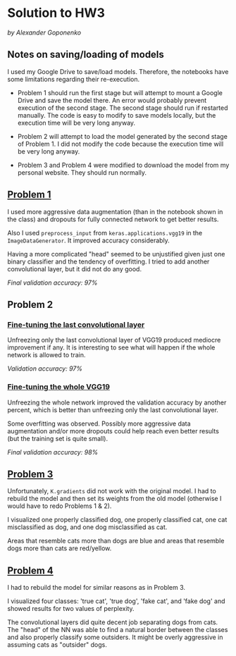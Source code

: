 # Solution to HW3

*by Alexander Goponenko*

## Notes on saving/loading of models

I used my Google Drive to save/load models. Therefore, the notebooks have some limitations regarding their re-execution. 

* Problem 1 should run the first stage but will attempt to mount a Google Drive and save the model there. An error would probably prevent execution of the second stage. The second stage should run if restarted manually. The code is easy to modify to save models locally, but the execution time will be very long anyway. 

* Problem 2 will attempt to load the model generated by the second stage of Problem 1. I did not modify the code because the execution time will be very long anyway. 

* Problem 3 and Problem 4 were modified to download the model from my personal website. They should run normally.


## [Problem 1](HW3_Problem1.ipynb)

I used more aggressive data augmentation (than in the notebook shown in the class) and dropouts for fully connected network to get better results.

Also I used `preprocess_input` from `keras.applications.vgg19` in the `ImageDataGenerator`. It improved accuracy considerably.

Having a more complicated "head" seemed to be unjustified given just one binary classifier and the tendency of overfitting. I tried to add another convolutional layer, but it did not do any good.

*Final validation accuracy: 97%*

## Problem 2
### [Fine-tuning the last convolutional layer](HW3_Problem2.ipynb)

Unfreezing only the last convolutional layer of VGG19 produced mediocre improvement if any. It is interesting to see what will happen if the whole network is allowed to train.

*Validation accuracy: 97%*

### [Fine-tuning the whole VGG19](HW3_Problem2_fulltraining.ipynb)

Unfreezing the whole network improved the validation accuracy by another percent, which is better than unfreezing only the last convolutional layer.

Some overfitting was observed. Possibly more aggressive data augmentation and/or more dropouts could help reach even better results (but the training set is quite small).

*Final validation accuracy: 98%*

## [Problem 3](HW3_Problem3.ipynb)

Unfortunately, `K.gradients` did not work with the original model. I had to rebuild the model and then set its weights from the old model (otherwise I would have to redo Problems 1 & 2).

I visualized one properly classified dog, one properly classified cat, one cat misclassified as dog, and one dog misclassified as cat. 

Areas that resemble cats more than dogs are blue and areas that resemble dogs more than cats are red/yellow.

## [Problem 4](HW3_Problem4.ipynb)

I had to rebuild the model for similar reasons as in Problem 3. 

I visualized four classes: 'true cat', 'true dog', 'fake cat', and 'fake dog' and showed results for two values of perplexity. 

The convolutional layers did quite decent job separating dogs from cats. The "head" of the NN was able to find a natural border between the classes and also properly classify some outsiders. It might be overly aggressive in assuming cats as "outsider" dogs.
